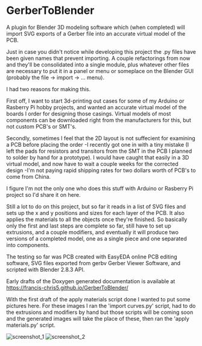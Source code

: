 # GerberToBlender
A plugin for Blender 3D modeling software which (when completed) will import SVG exports of a Gerber file into an accurate virtual model of the PCB. 

Just in case you didn't notice while developing this project the .py files have been given names that prevent importing. A couple refactorings from now and they'll be consolidated into a single module, plus whatever other files are necessary to put it in a panel or menu or someplace on the Blender GUI (probably the file -> import -> ... menu).

I had two reasons for making this.

First off, I want to start 3d-printing out cases for some of my Arduino or Rasberry Pi hobby projects, and wanted an accurate virtual model of the boards I order for designing those casings. Virtual models of most components can be downloaded right from the manufacturers for this, but not custom PCB's or SMT's.

Secondly, sometimes I feel that the 2D layout is not suffecient for examining a PCB before placing the order -I recently got one in with a tiny mistake (I left the pads for resistors and transitors from the SMT in the PCB I planned to solder by hand for a prototype). I would have caught that easily in a 3D virtual model, and now have to wait a couple weeks for the corrected design -I'm not paying rapid shipping rates for two dollars worth of PCB's to come from China.

I figure I'm not the only one who does this stuff with Arduino or Rasberry Pi project so I'd share it on here.

Still a lot to do on this project, but so far it reads in a list of SVG files and sets up the x and y positions and sizes for each layer of the PCB. It also applies the materials to all the objects once they're finished. So basically only the first and last steps are complete so far, still have to set up extrusions, and a couple modifiers, and eventually it will produce two versions of a completed model, one as a single piece and one separated into components.


The testing so far was PCB created with EasyEDA online PCB editing software, SVG files exported from gerbv Gerber Viewer Software, and scripted with Blender 2.8.3 API.


Early drafts of the Doxygen generated documentation is available at https://francis-chris5.github.io/GerberToBlender/ 



With the first draft of the apply materials script done I wanted to put some pictures here. For these images I ran the 'import curves.py' script, had to do the extrusions and modifiers by hand but those scripts will be coming soon and the generated images will take the place of these, then ran the 'apply materials.py' script.

![screenshot_1](https://user-images.githubusercontent.com/50467171/85934884-78986280-b8b7-11ea-8d2d-020a78c76475.png)
![screenshot_2](https://user-images.githubusercontent.com/50467171/85934885-7afabc80-b8b7-11ea-931a-9a0ff1f67b9f.png)
